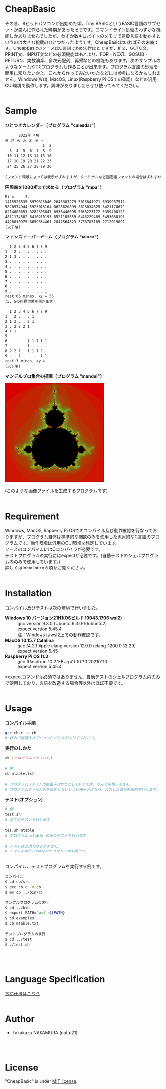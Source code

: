 # CheapBasic
  
その昔、8ビットパソコンが出始めた頃、Tiny BASICというBASIC言語のサブセットが盛んに作られた時期があったそうです。コマンドライン処理のわずかな機能しかありませんでしたが、わずか数キロバイトのメモリで高級言語を動かすというのは大きな挑戦のひとつだったようです。CheapBasicはいわばその末裔です。CheapBasicのソースはC言語で約650行ほどですが、IF文、GOTO文、PRINT文、INPUT文などの必須機能はもとより、FOR - NEXT、GOSUB - RETURN、実数演算、多次元配列、再帰などの機能もあります。次のサンプルのようなゲームやCGプログラムも作ることが出来ます。プログラム言語の処理を簡単に知りたいかた、これから作ってみたいかたなどには参考になるかもしれません。Windows(Wsl), MacOS, Linux(Raspberry Pi OSでの確認）などの汎用CUI環境で動作します。興味がありましたらぜひ使ってみてください。
<br>
<br>
 
# Sample
 
**ひとつきカレンダー（プログラム "calendar"）**
~~~sh
      2022年 4月
日 月 火 水 木 金 土
                 1  2
  3  4  5  6  7  8  9
 10 11 12 13 14 15 16
 17 18 19 20 21 22 23
 24 25 26 27 28 29 30

(フォント環境によっては表示がずれますが、ターミナルなど固定幅フォントの場合はずれません)
~~~

**円周率を1000桁まで求める（プログラム "mpa"）**
~~~
Pi =     3.
1415926535 8979323846 2643383279 5028841971 6939937510 
5820974944 5923078164 0628620899 8628034825 3421170679 
8214808651 3282306647 0938446095 5058223172 5359408128 
4811174502 8410270193 8521105559 6446229489 5493038196 
4428810975 6659334461 2847564823 3786783165 2712019091 
(以下略)
~~~

**マインスイーパーゲーム（プログラム "mines"）**
~~~
  1 2 3 4 5 6 7 8 9
1   2 . . . . . . .
2 1 3 . . . . . . .
3 . . . . . . . . .
4 . . . . . . . . .
5 . . . . . . . . .
6 . . . . . . . . .
7 . . . . . . . . .
8 . . . . . . . . .
9 . . . . . . . . 1
rest:66 mines, xy = 55
(5, 5の座標位置を開きます)

  1 2 3 4 5 6 7 8 9
1   2 . . . 1      
2 1 3 . . 2 1      
3 . 2 2 2 1        
4 1 1              
5                  
6         1 1 1 1 1
7         1 . . . .
8 2 2 1   1 1 1 2 .
9 . . 1         1 1
rest:3 mines, xy = 
(以下略)
~~~

**マンデルブロ集合の描画（プログラム "mandel"）**

![mandel.png](images/mandel.png)

(このような画像ファイルを生成するプログラムです)
<br>
<br>



 
# Requirement
 
Windows, MacOS, Rapberry Pi OSでのコンパイル及び動作確認を行なっておりますが、プログラム自体は標準的な関数のみを使用した汎用的なC言語のプログラムです。動作環境は汎用のCUI環境を想定しています。<br>
ソースのコンパイルにはCコンパイラが必要です。<br>
テストプログラムの実行にはexpectが必要です。(自動テストのシェルプログラム内のみで使用しています。)<br>
詳しくはInstallationの項をご覧ください。
<br>
<br>

# Installation

コンパイル及びテストは次の環境で行いました。<br>


<dl>
  <dt><strong>Windows 10 バージョン21H1(OSビルド 19043.1706  wsl2)</strong></dt>
  <dd>gcc version 9.3.0 (Ubuntu 9.3.0-10ubuntu2)</dd>
  <dd>expect version 5.45.4</dd>
  <dd>注：Windows はwsl2上での動作確認です。</dd>
  <dt><strong>MacOS 10.15.7 Catalina</strong></dt>
  <dd>gcc /4.2.1 Apple clang version 12.0.0 (clang-1200.0.32.29)</dd>
    <dd>expect version 5.45</dd>
  <dt><strong>Raspberry Pi OS 11.3</strong><dt>
  <dd>gcc (Raspbian 10.2.1-6+rpi1) 10.2.1 20210110</dd>
  <dd>expect version 5.45.4</dd>
</dl>
※expectコマンドは必須ではありません。自動テストのシェルプログラム内のみで使用しており、言語を改造する場合等以外はほぼ不要です。
<br>
<br>


# Usage
 
**コンパイル手順**
```sh
gcc cb.c -o cb
# 好みで最適化オプション(-o2)などつけてください。
```

**実行のしかた**
```sh
cb [プログラムファイル名]

# 例
cb mtable.txt

# プログラムファイルの拡張子はtxtとしていますが、なんでも構いません。
# プログラムファイル名を指定しないと１行モードになり、入力した命令を即時実行します。

```

**テスト(オプション)**
~~~sh
# 例
test.sh
# 全てのテストを行います

tes.sh mtable
# プログラム mtable のみのテストを行います

# テストは必須ではありません。
# テストの実行にはexpectコマンドが必要です。
~~~

<br>
コンパイル、テストプログラムを実行する例です。

<!-- 
リポジトリのコピー
$ git clone https://github.com/natto2121/cheapbasic
-->

```sh
コンパイル
$ cd cb/src
$ gcc cb.c -o cb
$ mv cb ../bin/cb

サンプルプログラムの実行
$ cd ../bin
$ export PATH=`pwd`:${PATH}
$ cd examples
$ cb mtable.txt

テストプログラムの実行
$ cd ../test
$ ./test.sh
```
<br>
<br>

# Language Specification
[言語仕様はこちら](spec.md)
<br>
<br>
# Author
  
* Takakazu NAKAMURA (natto21)
<br>
<br>

# License
 
"CheapBasic" is under [MIT license](https://en.wikipedia.org/wiki/MIT_License).
 
